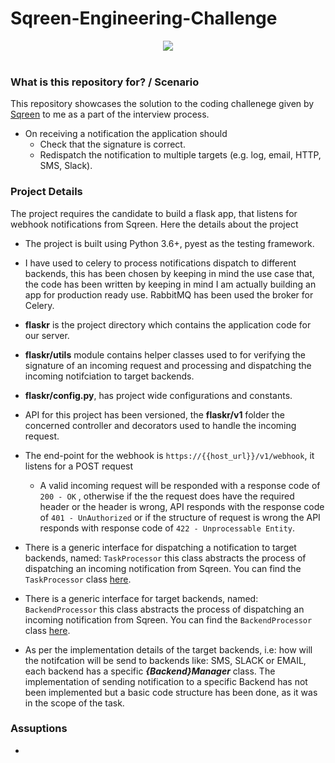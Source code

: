 # Sqreen-Engineering-Challenge
<div align="center">
  <img src="https://warehouse-camo.cmh1.psfhosted.org/ff0cff6b90e14dae12ba8f267acc4694632db0cf/68747470733a2f2f73717265656e2d6173736574732e73332d65752d776573742d312e616d617a6f6e6177732e636f6d2f6c6f676f732f73717265656e2d6c6f676f2d3236342d312e737667"><br><br>
</div>

### What is this repository for? / Scenario ###

This repository showcases the solution to the coding challenege given by [Sqreen](https://www.sqreen.com/) to me as a part of the interview process.

- On receiving a notification the application should
    - Check that the signature is correct.
    - Redispatch the notification to multiple targets (e.g. log, email, HTTP, SMS, Slack).
    

### Project Details ###

The project requires the candidate to build a flask app, that listens for webhook notifications from Sqreen. Here the details about the project
  
 - The project is built using Python 3.6+, pyest as the testing framework.
 
 - I have used to celery to process notifications dispatch to different backends, this has been chosen by keeping in mind the use case that, the code has been written by keeping in mind I am actually building an app for production ready use. RabbitMQ has been used the broker for Celery.
 
 - **flaskr** is the project directory which contains the application code for our server.
 
 - **flaskr/utils** module contains helper classes used to for verifying the signature of an incoming request and processing and dispatching the incoming notifciation to target backends.
 
 - **flaskr/config.py**, has project wide configurations and constants.
 
 - API for this project has been versioned, the **flaskr/v1** folder the concerned controller and decorators used to handle the incoming request.
 
 - The end-point for the webhook is ```https://{{host_url}}/v1/webhook```, it listens for a POST request
   - A valid incoming request will be responded with a response code of ```200 - OK``` , otherwise if the the request does have the required header or the header is wrong, API responds with the response code of ```401 - UnAuthorized``` or if the structure of request is wrong the API responds with response code of ```422 - Unprocessable Entity```.
 
 - There is a generic interface for dispatching a notification to target backends, named: ```TaskProcessor``` this class abstracts the process of dispatching an incoming notification from Sqreen. You can find the ```TaskProcessor``` class [here](https://github.com/akshaysharma096/Sqreen-Engineering-Challenge/blob/master/flaskr/utils/task_processing.py).
 
 - There is a generic interface for target backends, named: ```BackendProcessor``` this class abstracts the process of dispatching an incoming notification from Sqreen. You can find the ```BackendProcessor``` class [here](https://github.com/akshaysharma096/Sqreen-Engineering-Challenge/blob/master/flaskr/backends/backend_processor.py).
 
 - As per the implementation details of the target backends, i.e: how will the notifcation will be send to backends like: SMS, SLACK or EMAIL, each backend has a specific ***{Backend}Manager*** class. The implementation of sending notification to a specific Backend has not been implemented but a basic code structure has been done, as it was in the scope of the task. 
 
 
 
### Assuptions ###

- 

